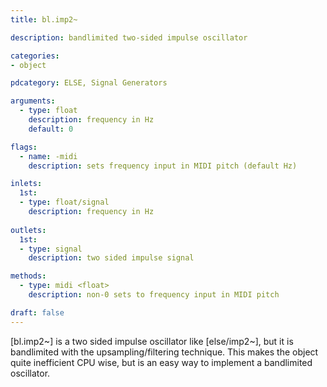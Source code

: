 ```yaml
---
title: bl.imp2~

description: bandlimited two-sided impulse oscillator

categories:
- object

pdcategory: ELSE, Signal Generators

arguments:
  - type: float
    description: frequency in Hz
    default: 0

flags:
  - name: -midi
    description: sets frequency input in MIDI pitch (default Hz)

inlets:
  1st:
  - type: float/signal
    description: frequency in Hz
    
outlets:
  1st:
  - type: signal
    description: two sided impulse signal

methods:
  - type: midi <float>
    description: non-0 sets to frequency input in MIDI pitch

draft: false
---
```


[bl.imp2~] is a two sided impulse oscillator like [else/imp2~], but it is bandlimited with the upsampling/filtering technique. This makes the object quite inefficient CPU wise, but is an easy way to implement a bandlimited oscillator. 

